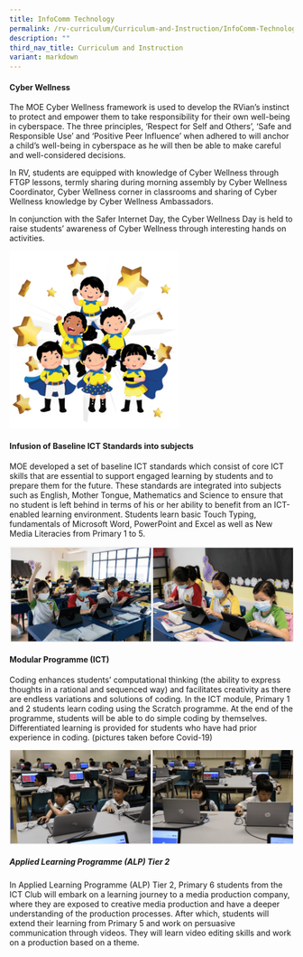 ```yaml
---
title: InfoComm Technology
permalink: /rv-curriculum/Curriculum-and-Instruction/InfoComm-Technology/
description: ""
third_nav_title: Curriculum and Instruction
variant: markdown
---
```

#### Cyber Wellness

The MOE Cyber Wellness framework is used to develop the RVian’s instinct to protect and empower them to take responsibility for their own well-being in cyberspace. The three principles, ‘Respect for Self and Others’, ‘Safe and Responsible Use’ and ‘Positive Peer Influence’ when adhered to will anchor a child’s well-being in cyberspace as he will then be able to make careful and well-considered decisions.

In RV, students are equipped with knowledge of Cyber Wellness through FTGP lessons, termly sharing during morning assembly by Cyber Wellness Coordinator, Cyber Wellness corner in classrooms and sharing of Cyber Wellness knowledge by Cyber Wellness Ambassadors.

In conjunction with the Safer Internet Day, the Cyber Wellness Day is held to raise students’ awareness of Cyber Wellness through interesting hands on activities.

<img style="width:60%;height:50%" src="/images/RV%20Curriculum/Curriculum%20and%20Instructions/Infocomm%20Technology/SF1.png">



#### Infusion of Baseline ICT Standards into subjects

MOE developed a set of baseline ICT standards which consist of core ICT skills that are essential to support engaged learning by students and to prepare them for the future. These standards are integrated into subjects such as English, Mother Tongue, Mathematics and Science to ensure that no student is left behind in terms of his or her ability to benefit from an ICT-enabled learning environment. Students learn basic Touch Typing, fundamentals of Microsoft Word, PowerPoint and Excel as well as New Media Literacies from Primary 1 to 5.

![](/images/RV%20Curriculum/Curriculum%20and%20Instructions/Infocomm%20Technology/pic1.png)

#### Modular Programme (ICT)

Coding enhances students’ computational thinking (the ability to express thoughts in a rational and sequenced way) and facilitates creativity as there are endless variations and solutions of coding.&nbsp;In the ICT module, Primary 1 and 2 students learn coding using the Scratch programme. At the end of the programme, students will be able to do simple coding by themselves. Differentiated learning is provided for students who have had prior experience in coding.&nbsp;(pictures taken before Covid-19)

![](/images/RV%20Curriculum/Curriculum%20and%20Instructions/Infocomm%20Technology/pic2.png)

##### Applied Learning Programme (ALP) Tier 2

In Applied Learning Programme (ALP) Tier 2, Primary 6 students from the ICT Club will embark on a learning journey to a media production company, where they are exposed to creative media production and have a deeper understanding of the production processes. After which, students will extend their learning from Primary 5 and work on persuasive communication through videos. They will learn video editing skills and work on a production based on a theme.
